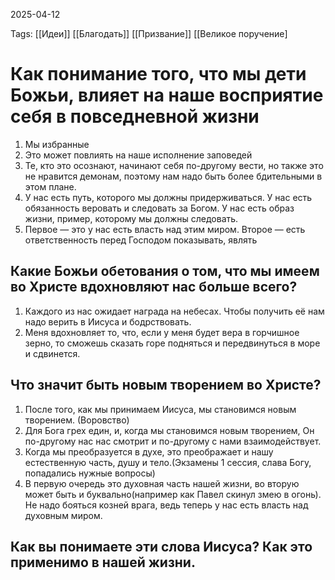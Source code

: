 2025-04-12 

Tags:
[[Идеи]]
[[Благодать]]
[[Призвание]]
[[Великое поручение]

# Как понимание того, что мы дети Божьи, влияет на наше восприятие себя в повседневной жизни

1. Мы избранные
2. Это может повлиять на наше исполнение заповедей
3. Те, кто это осознают, начинают себя по-другому вести, но также это не нравится демонам, поэтому нам надо быть более бдительными в этом плане.
4. У нас есть путь, которого мы должны придерживаться. У нас есть обязанность веровать и следовать за Богом. У нас есть образ жизни, пример, которому мы должны следовать.
5. Первое — это у нас есть власть над этим миром. Второе — есть ответственность перед Господом показывать, являть

## Какие Божьи обетования о том, что мы имеем во Христе вдохновляют нас больше всего?

1. Каждого из нас ожидает награда на небесах. Чтобы получить её нам надо верить в Иисуса и бодрствовать.
2. Меня вдохновляет то, что, если у меня будет вера в горчишное зерно, то сможешь сказать горе подняться и передвинуться в море и сдвинется.

## Что значит быть новым творением во Христе?

1. После того, как мы принимаем Иисуса, мы становимся новым творением. (Воровство)
2. Для Бога грех един, и, когда мы становимся новым творением, Он по-другому нас нас смотрит и по-другому с нами взаимодействует.
3. Когда мы преобразуется в духе, это преображает и нашу естественную часть, душу и тело.(Экзамены 1 сессия, слава Богу, попадались нужные вопросы)
4. В первую очередь это духовная часть нашей жизни, во вторую может быть и буквально(например как Павел скинул змею в огонь). Не надо бояться козней врага, ведь теперь у нас есть власть над духовным миром.

## Как вы понимаете эти слова Иисуса? Как это применимо в нашей жизни.